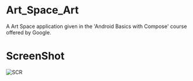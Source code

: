 # Art_Space_Art
A Art Space application given in the 'Android Basics with Compose' course offered by Google. 

# ScreenShot
![SCR](https://github.com/bombelk/Art_Space_Art/assets/126596160/1fc3e2d5-1bfa-47a8-9162-a0359d88a5a0)
